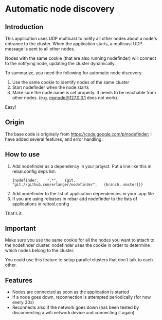 # Automatic node discovery #

## Introduction ##
   This application uses UDP multicast to notify all other nodes about a node's entrance to the
   cluster.  When the application starts, a multicast UDP message is sent to all other nodes.

   Nodes with the same cookie (that are also running nodefinder) will connect to the notifying node,
   updating the cluster dynamically.

   To summarize, you need the following for automatic node discovery:

   1. Use the same cookie to identify nodes of the same cluster
   2. Start nodefinder when the node starts
   3. Make sure the node name is set properly. It needs to be reachable
      from other nodes. (e.g. mynode@127.0.0.1 does not work).

Easy!

## Origin ##
The base code is originally from  https://code.google.com/p/nodefinder; I have
added several features, and error handling.

## How to use ##

1. Add nodefinder as a dependency in your project. Put a line like this in rebar.config deps list:
   ```
   {nodefinder,    ".*",   {git, "git://github.com/erlanger/nodefinder",   {branch, master}}}
   ```
2. Add nodefinder to the list of application dependencies in your .app file
3. If you are using releases in rebar add nodefinder to the lists of applications in reltool.config

That's it.

## Important ##
Make sure you use the same cookie for all the nodes you want to attach to the nodefinder cluster.
nodefinder uses the cookie in order to determine which nodes belong to the cluster.

You could use this feature to setup parallel clusters that don't talk to each other.

## Features ##
* Nodes are connected as soon as the application is started
* If a node goes down, reconnection is attempted periodically
  (for now every 30s)
* Reconnects also if the network goes down (has been tested by
  disconnecting a wifi network device and connecting it again)
